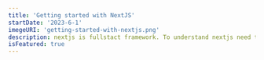 ```yaml
---
title: 'Getting started with NextJS'
startDate: '2023-6-1'
imegeURI: 'getting-started-with-nextjs.png'
description: nextjs is fullstact framework. To understand nextjs need to know reactjs and javascript
isFeatured: true
---
```

